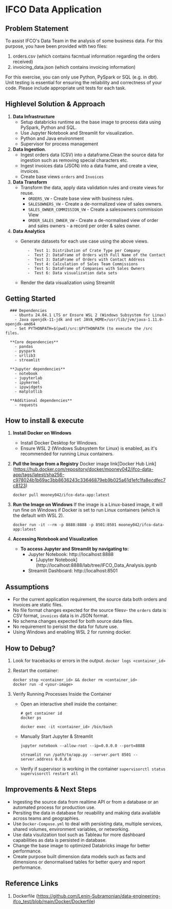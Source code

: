 
# IFCO Data Application
## Problem Statement

  To assist IFCO's Data Team in the analysis of some business data. For this purpose, you have been provided with two files:
  1. orders.csv (which contains facmtual information regarding the orders received)
  2. invoicing_data.json (which contains invoicing information)
    
  For this exercise, you can only use Python, PySpark or SQL (e.g. in dbt). Unit testing is essential for ensuring the reliability and correctness of your code. 
  Please include appropriate unit tests for each task.

## Highlevel Solution & Approach
  1. **Data Infrastructure**
        - Setup databricks runtime as the base image to process data using PySpark, Python and SQL.
        - Use Jupyter Notebook and Streamlit for visualization.
        - Python and Java environment
        - Supervisor for process management
  2. **Data Ingestion**.
     -  Ingest orders data (CSV) into a dataframe.Clean the source data for ingestion such as removing special characters etc. 
     -  Ingest invoices data (JSON) into a data frame, and create a view, invoices.
     -  Create base views `orders` and `Invoices`
  3. **Data Transform**
     - Transform the data, apply data validation rules and create views for reuse.  
       - `ORDERS_VW` - Create base view with business rules. 
       - `SALESOWNERS_VW` - Create a de-normalized view of sales owners.
       - `SALES_OWNER_COMMISSION_VW` - Create a salesowners commission View
       - `ORDER_SALES_OWNER_VW` - Create a de-normalised view of order and sales owners - a record per order & sales owner.
  5. **Data Analytics**
     - Generate datasets for each use case using the above views.
    
              -  Test 1: Distribution of Crate Type per Company
              -  Test 2: DataFrame of Orders with Full Name of the Contact
              -  Test 3: DataFrame of Orders with Contact Address
              -  Test 4: Calculation of Sales Team Commissions
              -  Test 5: DataFrame of Companies with Sales Owners
              -  Test 6: Data visualization data sets
      - Render the data visualization using Streamlit

  ## Getting Started
  
      ### Dependencies
        - Ubuntu 24.04.1 LTS or Ensure WSL 2 (Windows Subsystem for Linux)
        - Java openjdk-11-jdk and set JAVA_HOME=/usr/lib/jvm/java-1.11.0-openjdk-amd64
        - Set PYTHONPATH=$(pwd)/src:$PYTHONPATH (to execute the /src files. 
      
      **Core dependencies**
        - pandas
        - pyspark
        - urllib3
        - streamlit
          
      **Jupyter dependencies**
        - notebook
        - jupyterlab
        - ipykernel
        - ipywidgets
        - matplotlib
      
      **Additional dependencies**
        - requests

  ## How to install & execute
  
  1. **Install Docker on Windows**
       - Install Docker Desktop for Windows.
       - Ensure WSL 2 (Windows Subsystem for Linux) is enabled, as it's recommended for running Linux containers.
  3. **Pull the Image from a Registry**
      Docker image link[Docker Hub Link] (https://hub.docker.com/repository/docker/mooney042/ifco-data-app/tags/latest/sha256-c978024b1b69ac3bb8636243c33646879eb9b025a61d1efc1fa8ecdfec7c8123)
     
      ```
      docker pull mooney042/ifco-data-app:latest
      ```
  5. **Run the Image on Windows**
      If the image is a Linux-based image, it will run fine on Windows if Docker is set to run Linux containers (which is the default with WSL 2).
      ```
      docker run -it --rm -p 8888:8888 -p 8501:8501 mooney042/ifco-data-app:latest
      ```
   6. **Accessing Notebook and Visualization**
        - **To access Jupyter and Streamlit by navigating to:**
            - Jupyter Notebook: http://localhost:8888
                - [Jupyter Notebook] (http://localhost:8888/lab/tree/IFCO_Data_Analysis.ipynb
            - Streamlit Dashboard: http://localhost:8501

## Assumptions
  - For the current application requirement, the source data both orders and invoices are static files.
  - No file format changes expected for the source filesv- the `orders` data is CSV format, `invoices` data is in JSON format.
  - No schema changes expected for both source data files.
  - No requirement to perisist the data for future use. 
  - Using Windows and enabling WSL 2 for running docker.

## How to Debug?
  1. Look for tracebacks or errors in the output. 
       ``` docker logs <container_id> ```

  2. Restart the container:

      ```
      docker stop <container_id> && docker rm <container_id>
      docker run -d <your-image>
      ```
  3. Verify Running Processes Inside the Container

      - Open an interactive shell inside the container:
          ```
          # get container id
          docker ps
          ```
          ```
          docker exec -it <container_id> /bin/bash
          ```
      - Manually Start Jupyter & Streamlit

          ```
          jupyter notebook --allow-root --ip=0.0.0.0 --port=8888
          ```
          ```
          streamlit run /path/to/app.py --server.port 8501 --server.address 0.0.0.0
          ```
     - Verify if supervisor is working in the container
           ```
           supervisorctl status
           supervisorctl restart all
            ```
## Improvements & Next Steps
  
  -  Ingesting the source data from realtime API or from a database or an automated process for production use.
  -  Persiting the data in database for reuability and making data available across teams and geographies.
  -  Use `Docker-Compose.yml` to deal with persisting data, multiple services, shared volumes, environment variables, or networking.
  -  Use data visulization tool such as Tableau for more dashboard capabilities as data is persisted in database.
  -  Change the base image to optimized Databricks image for better performance.
  -  Create purpose built dimension data models such as facts and dimensions or denormalised tables for better query and report performance.

## Reference Links

  1. Dockerfile (https://github.com/Lenin-Subramonian/data-engineering-ifco_test/blob/main/Docker/Dockerfile)




